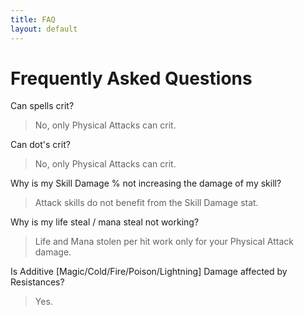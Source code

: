 ```yaml
---
title: FAQ
layout: default
---
```


# Frequently Asked Questions
Can spells crit? 
> No, only Physical Attacks can crit.

Can dot's crit? 
> No, only Physical Attacks can crit.

Why is my Skill Damage % not increasing the damage of my skill?
> Attack skills do not benefit from the Skill Damage stat.

Why is my life steal / mana steal not working?
> Life and Mana stolen per hit work only for your Physical Attack damage.

Is Additive [Magic/Cold/Fire/Poison/Lightning] Damage affected by Resistances?
> Yes.

